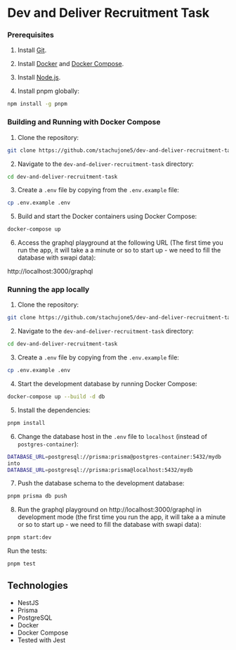 # Dev and Deliver Recruitment Task

### Prerequisites

1. Install [Git](https://git-scm.com/downloads).

2. Install [Docker](https://docs.docker.com/get-docker/) and [Docker Compose](https://docs.docker.com/compose/install/).

3. Install [Node.js](https://nodejs.org/en/download/).

4. Install pnpm globally:

```bash
npm install -g pnpm
```

### Building and Running with Docker Compose

1. Clone the repository:

```bash
git clone https://github.com/stachujone5/dev-and-deliver-recruitment-task.git
```

2. Navigate to the `dev-and-deliver-recruitment-task` directory:

```bash
cd dev-and-deliver-recruitment-task
```

3. Create a `.env` file by copying from the `.env.example` file:

```bash
cp .env.example .env
```

5. Build and start the Docker containers using Docker Compose:

```bash
docker-compose up
```

6. Access the graphql playground at the following URL (The first time you run the app, it will take a a minute or so to start up - we need to fill the database with swapi data):

http://localhost:3000/graphql

### Running the app locally

1. Clone the repository:

```bash
git clone https://github.com/stachujone5/dev-and-deliver-recruitment-task.git
```

2. Navigate to the `dev-and-deliver-recruitment-task` directory:

```bash
cd dev-and-deliver-recruitment-task
```

3. Create a `.env` file by copying from the `.env.example` file:

```bash
cp .env.example .env
```

4. Start the development database by running Docker Compose:

```bash
docker-compose up --build -d db
```

5. Install the dependencies:

```bash
pnpm install
```

6. Change the database host in the `.env` file to `localhost` (instead of `postgres-container`):

```bash
DATABASE_URL=postgresql://prisma:prisma@postgres-container:5432/mydb
into
DATABASE_URL=postgresql://prisma:prisma@localhost:5432/mydb
```

7. Push the database schema to the development database:

```bash
pnpm prisma db push
```

8. Run the graphql playground on http://localhost:3000/graphql in development mode (the first time you run the app, it will take a a minute or so to start up - we need to fill the database with swapi data):

```bash
pnpm start:dev
```

Run the tests:

```bash
pnpm test
```

## Technologies

- NestJS
- Prisma
- PostgreSQL
- Docker
- Docker Compose
- Tested with Jest
